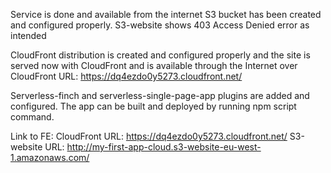 Service is done and available from the internet
S3 bucket has been created and configured properly. S3-website shows 403 Access Denied error as intended

CloudFront distribution is created and configured properly and the site is served now with CloudFront and is available through the Internet over CloudFront URL: https://dq4ezdo0y5273.cloudfront.net/

Serverless-finch and serverless-single-page-app plugins are added and configured. The app can be built and deployed by running npm script command.

Link to FE:
CloudFront URL: https://dq4ezdo0y5273.cloudfront.net/
S3-website URL: http://my-first-app-cloud.s3-website-eu-west-1.amazonaws.com/